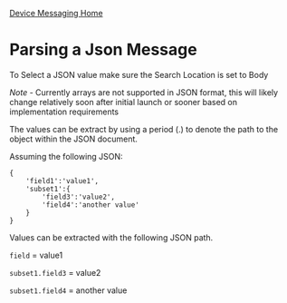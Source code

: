 ﻿[Device Messaging Home](Index.md)

# Parsing a Json Message

To Select a JSON value make sure the Search Location is set to Body

*Note* - Currently arrays are not supported in JSON format, this will likely change relatively soon after initial launch or sooner based on implementation requirements

The values can be extract by using a period (.) to denote the path to the object within the JSON document.

Assuming the following JSON:
~~~~
{
	'field1':'value1',
	'subset1':{
		'field3':'value2',
		'field4':'another value'
	}
}
~~~~

Values can be extracted with the following JSON path.

`field` = value1

`subset1.field3` = value2

`subset1.field4` = another value